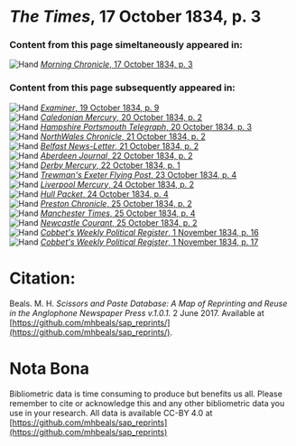 # *The Times*, 17 October 1834, p. 3  
  
### Content from this page simeltaneously appeared in:  
![Hand](http://scissorsandpaste.net/wp-content/uploads/2017/06/smallhandpointer.png) [*Morning Chronicle*, 17 October 1834, p. 3](https://mhbeals.github.io/sap_html/Morning-Chronicle/Morning-Chronicle-17-October-1834-p-3)  
  
### Content from this page subsequently appeared in:  
![Hand](http://scissorsandpaste.net/wp-content/uploads/2017/06/smallhandpointer.png) [*Examiner*, 19 October 1834, p. 9](https://mhbeals.github.io/sap_html/Examiner/Examiner-19-October-1834-p-9)  
![Hand](http://scissorsandpaste.net/wp-content/uploads/2017/06/smallhandpointer.png) [*Caledonian Mercury*, 20 October 1834, p. 2](https://mhbeals.github.io/sap_html/Caledonian-Mercury/Caledonian-Mercury-20-October-1834-p-2)  
![Hand](http://scissorsandpaste.net/wp-content/uploads/2017/06/smallhandpointer.png) [*Hampshire Portsmouth Telegraph*, 20 October 1834, p. 3](https://mhbeals.github.io/sap_html/Hampshire-Portsmouth-Telegraph/Hampshire-Portsmouth-Telegraph-20-October-1834-p-3)  
![Hand](http://scissorsandpaste.net/wp-content/uploads/2017/06/smallhandpointer.png) [*NorthWales Chronicle*, 21 October 1834, p. 2](https://mhbeals.github.io/sap_html/NorthWales-Chronicle/NorthWales-Chronicle-21-October-1834-p-2)  
![Hand](http://scissorsandpaste.net/wp-content/uploads/2017/06/smallhandpointer.png) [*Belfast News-Letter*, 21 October 1834, p. 2](https://mhbeals.github.io/sap_html/Belfast-News-Letter/Belfast-News-Letter-21-October-1834-p-2)  
![Hand](http://scissorsandpaste.net/wp-content/uploads/2017/06/smallhandpointer.png) [*Aberdeen Journal*, 22 October 1834, p. 2](https://mhbeals.github.io/sap_html/Aberdeen-Journal/Aberdeen-Journal-22-October-1834-p-2)  
![Hand](http://scissorsandpaste.net/wp-content/uploads/2017/06/smallhandpointer.png) [*Derby Mercury*, 22 October 1834, p. 1](https://mhbeals.github.io/sap_html/Derby-Mercury/Derby-Mercury-22-October-1834-p-1)  
![Hand](http://scissorsandpaste.net/wp-content/uploads/2017/06/smallhandpointer.png) [*Trewman's Exeter Flying Post*, 23 October 1834, p. 4](https://mhbeals.github.io/sap_html/Trewman's-Exeter-Flying-Post/Trewman's-Exeter-Flying-Post-23-October-1834-p-4)  
![Hand](http://scissorsandpaste.net/wp-content/uploads/2017/06/smallhandpointer.png) [*Liverpool Mercury*, 24 October 1834, p. 2](https://mhbeals.github.io/sap_html/Liverpool-Mercury/Liverpool-Mercury-24-October-1834-p-2)  
![Hand](http://scissorsandpaste.net/wp-content/uploads/2017/06/smallhandpointer.png) [*Hull Packet*, 24 October 1834, p. 4](https://mhbeals.github.io/sap_html/Hull-Packet/Hull-Packet-24-October-1834-p-4)  
![Hand](http://scissorsandpaste.net/wp-content/uploads/2017/06/smallhandpointer.png) [*Preston Chronicle*, 25 October 1834, p. 2](https://mhbeals.github.io/sap_html/Preston-Chronicle/Preston-Chronicle-25-October-1834-p-2)  
![Hand](http://scissorsandpaste.net/wp-content/uploads/2017/06/smallhandpointer.png) [*Manchester Times*, 25 October 1834, p. 4](https://mhbeals.github.io/sap_html/Manchester-Times/Manchester-Times-25-October-1834-p-4)  
![Hand](http://scissorsandpaste.net/wp-content/uploads/2017/06/smallhandpointer.png) [*Newcastle Courant*, 25 October 1834, p. 2](https://mhbeals.github.io/sap_html/Newcastle-Courant/Newcastle-Courant-25-October-1834-p-2)  
![Hand](http://scissorsandpaste.net/wp-content/uploads/2017/06/smallhandpointer.png) [*Cobbet's Weekly Political Register*, 1 November 1834, p. 16](https://mhbeals.github.io/sap_html/Cobbet's-Weekly-Political-Register/Cobbet's-Weekly-Political-Register-1-November-1834-p-16)  
![Hand](http://scissorsandpaste.net/wp-content/uploads/2017/06/smallhandpointer.png) [*Cobbet's Weekly Political Register*, 1 November 1834, p. 17](https://mhbeals.github.io/sap_html/Cobbet's-Weekly-Political-Register/Cobbet's-Weekly-Political-Register-1-November-1834-p-17)  


# Citation: 

Beals. M. H. *Scissors and Paste Database: A Map of Reprinting and Reuse in the Anglophone Newspaper Press v.1.0.1.* 2 June 2017. Available at [https://github.com/mhbeals/sap_reprints/](https://github.com/mhbeals/sap_reprints/). 

# Nota Bona

Bibliometric data is time consuming to produce but benefits us all. Please remember to cite or acknowledge this and any other bibliometric data you use in your research. All data is available CC-BY 4.0 at [https://github.com/mhbeals/sap_reprints](https://github.com/mhbeals/sap_reprints)